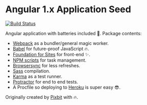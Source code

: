 # Angular 1.x Application Seed
[![Build Status](https://travis-ci.org/sirhodes/angular-app-seed.svg)](https://travis-ci.org/sirhodes/angular-app-seed)

Angular application with batteries included :battery:. Package contents:
+ [Webpack](http://webpack.github.io/) as a bundler/general magic worker.
+ [Babel](http://babeljs.io/) for future-proof JavaScript :fire:.
+ [Foundation for Sites](https://github.com/zurb/foundation-sites) for front-end :sparkles:.
+ [NPM scripts](https://docs.npmjs.com/misc/scripts) for task management.
+ [Browsersync](http://www.browsersync.io/) for less refreshes.
+ [Sass](http://sass-lang.com/) compilation.
+ [Karma](https://github.com/karma-runner/karma) as a test runner.
+ [Protractor](http://angular.github.io/protractor/#/) for end to end tests.
+ A Procfile so deploying to [Heroku](https://www.heroku.com/) is super easy :sunglasses:.

Originally created by [Pixbit](http://thinkpixbit.com) with :fire:.